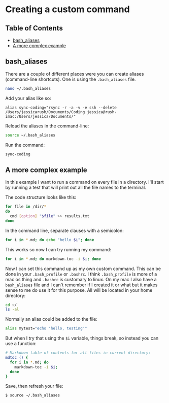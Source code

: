 # Creating a custom command

## Table of Contents

<!-- toc -->

- [bash_aliases](#bash_aliases)
- [A more complex example](#a-more-complex-example)

<!-- tocstop -->

## bash_aliases

There are a couple of different places were you can create aliases (command-line shortcuts). One is using the `.bash_aliases` file.

```bash
nano ~/.bash_aliases
```

Add your alias like so:

```text
alias sync-coding="rsync -r -a -v -e ssh --delete /Users/jessicarush/Documents/Coding jessica@rush-imac:/Users/jessica/Documents/"
```

Reload the aliases in the command-line:

```bash
source ~/.bash_aliases
```

Run the command:

```bash
sync-coding
```

## A more complex example

In this example I want to run a command on every file in a directory. I'll start by running a test that will print out all the file names to the terminal.

The code structure looks like this:

```bash
for file in /dir/*
do
  cmd [option] "$file" >> results.txt
done
```

In the command line, separate clauses with a semicolon:

```bash
for i in *.md; do echo "hello $i"; done
```

This works so now I can try running my command:

```bash
for i in *.md; do markdown-toc -i $i; done
```

Now I can set this command up as my own custom command. This can be done in your `.bash_profile` or `.bashrc`. I think `.bash_profile` is more of a mac os thing and `.bashrc` is customary to linux. On my mac I also have a `bash_aliases` file and I can't remember if I created it or what but it makes sense to me do use it for this purpose. All will be located in your home directory:

```bash
cd ~/
ls -al
```

Normally an alias could be added to the file:

```bash
alias mytest="echo 'hello, testing'"
```

But when I try that using the `$i` variable, things break, so instead you can use a function:

```bash
# Markdown table of contents for all files in current directory:
mdtoc () {
  for i in *.md; do
    markdown-toc -i $i;
  done
}
```

Save, then refresh your file:

```bash
$ source ~/.bash_aliases
```
